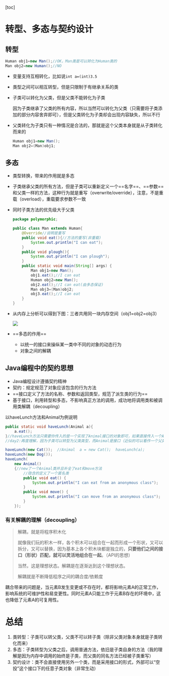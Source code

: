 [toc]

# 转型、多态与契约设计

## 转型

```java
Human obj1=new Man();//OK，Man类是可以转化为Human类的
Man obj2=new Human();//NO
```

- 变量支持互相转化，比如说`int a=(int)3.5`

- 类型之间可以相互转型，但是只限制于有继承关系的类

- 子类可以转化为父类，但是父类不能转化为子类

  因为子类继承了父类的所有内容，所以当然可以转化为父类（只需要将子类添加的部分内容舍弃即可），但是父类转化为子类却会出现内容缺失，所以不行

- 父类转化为子类只有一种情况是合法的，那就是这个父类本身就是从子类转化而来的

  ```java
  Human obj1=new Man();
  Man obj2=(Man)obj1;
  ```

## 多态

- 类型转换，带来的作用就是多态

- 子类继承父类的所有方法，但是子类可以重新定义一个==名字==、==参数==和父类一样的方法，这种行为就是重写（overwrite/override），注意，不是重载（overload），重载要求参数不一致

- 同时子类方法的优先级大于父类

  ```java
  package polymorphic;
  
  public class Man extends Human{
      @Override//说明是重写
      public void eat(){//方法的重写(非重载)
          System.out.println("I can eat");
      }
      public void plough(){
          System.out.println("I can plough");
      }
      public static void main(String[] args) {
          Man obj1=new Man();
          obj1.eat();//I can eat
          Human obj2=new Man();
          obj2.eat();//I can eat(由多态保证)
          Man obj3=(Man)obj2;
          obj3.eat();//I can eat
      }
  }
  
  ```

- 从内存上分析可以得到下图：三者共用同一块内存空间（obj1=obj2=obj3）

  ![](https://wwt13-images-1305051431.cos.ap-beijing.myqcloud.com/img/20220227155916.png)

- ==多态的作用==

  - 以统一的接口来操纵某一类中不同的对象的动态行为
  - 对象之间的解耦

## Java编程中的契约思想

- Java编程设计遵循契约精神
- 契约：规定规范了对象应该包含的行为方法
- ==接口定义了方法的名称、参数和返回类型，规范了派生类的行为==
- 基于接口，利用转型和多态，不影响真正方法的调用，成功地将调用类和被调用类解耦（decoupling）

以haveLunch方法和Animal为例说明

```java
public static void haveLunch(Animal a){
    a.eat();
}//haveLunch方法只需要你传入的是一个实现了Animal接口的对象即可，如果直接传入一个Animal肯定不行，因为Animal只是一个接口，没有eat方法的具体实现，但是利用转型和多态的性质，只要传入cat、dog等各种基于Animal接口实现的派生类即可，这就实现了调用类和被调用类之间的解耦
//day2:再度理解，因为子类可以转型为父类类型，而Animal是接口（近似的可以看作一个父类），所以只需要传入其派生类型即可
```

```java
haveLunch(new Cat());  //Animal  a = new Cat();  haveLunch(a);
haveLunch(new Dog());
haveLunch(
    new Animal()
    {//new了一个Animal类并且补全了eat和move方法
        //隐含的定义了一个匿名类
        public void eat() {
            System.out.println("I can eat from an anonymous class");						
        }
        public void move() {
            System.out.println("I can move from an anonymous class");
        }
    });
```

### 有关解耦的理解（decoupling）

> 解耦，就是将程序积木化
>
> 就像我们玩的积木一样，各个积木可以组合在一起而形成一个形状，又可以拆分，又可以替换，因为基本上各个积木块都是独立的，**只要他们之间的接口（形状）匹配，就可以灵活地组合在一起**。（API的思想）
>
> 当然，这是理想状态。解耦是在逐渐达到这个理想状态。
>
> 解耦就是不断降低程序之间的耦合度/依赖度

耦合带来的问题是，当元素B发生变更或不存在时，都将影响元素A的正常工作，影响系统的可维护性和易变更性。同时元素A只能工作于元素B存在的环境中，这也降低了元素A的可复用性。

# 总结

1. 类转型：子类可以转父类，父类不可以转子类（除非父类对象本身就是子类转化而来）
2. 多态：子类转型为父类之后，调用普通方法，依旧是子类自身的方法（我的理解是因为内存中调用的始终是子类，而父类的同名方法已经被子类重写）
3. 契约设计：类不会直接使用另外一个类，而是采用接口的形式，外部可以“空投”这个接口下的任意子类对象（非常生动）
